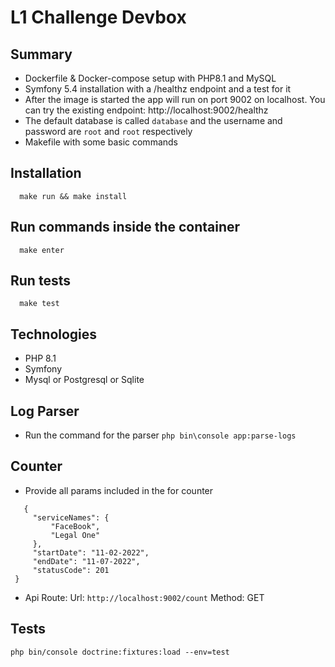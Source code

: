 # L1 Challenge Devbox

## Summary

- Dockerfile & Docker-compose setup with PHP8.1 and MySQL
- Symfony 5.4 installation with a /healthz endpoint and a test for it
- After the image is started the app will run on port 9002 on localhost. You can try the existing
  endpoint: http://localhost:9002/healthz
- The default database is called `database` and the username and password are `root` and `root`
  respectively
- Makefile with some basic commands

## Installation

```
  make run && make install
```

## Run commands inside the container

```
  make enter
```

## Run tests

```
  make test
```

## Technologies

- PHP 8.1
- Symfony
- Mysql or Postgresql or Sqlite


## Log Parser
 - Run the command for the parser `php bin\console app:parse-logs`

## Counter
  - Provide all params included in the for counter
 ```
    {
      "serviceNames": {
          "FaceBook",
          "Legal One"
      },
      "startDate": "11-02-2022",
      "endDate": "11-07-2022",
      "statusCode": 201
  }
```

- Api Route: Url: `http://localhost:9002/count` Method: GET
## Tests
 `php bin/console doctrine:fixtures:load --env=test`

